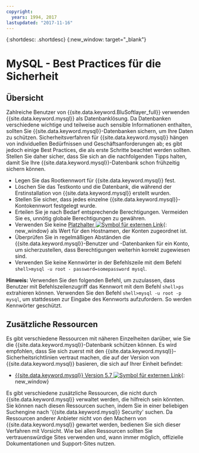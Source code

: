```yaml
---
copyright:
  years: 1994, 2017
lastupdated: "2017-11-16"
---
```


{:shortdesc: .shortdesc}
{:new_window: target="_blank"}

# MySQL - Best Practices für die Sicherheit

## Übersicht

Zahlreiche Benutzer von {{site.data.keyword.BluSoftlayer_full}} verwenden {{site.data.keyword.mysql}} als Datenbanklösung. Da Datenbanken verschiedene wichtige und teilweise auch sensible Informationen enthalten, sollten Sie {{site.data.keyword.mysql}}-Datenbanken sichern, um Ihre Daten zu schützen. Sicherheitsverfahren für {{site.data.keyword.mysql}} hängen von individuellen Bedürfnissen und Geschäftsanforderungen ab; es gibt jedoch einige Best Practices, die als erste Schritte beachtet werden sollten. Stellen Sie daher sicher, dass Sie sich an die nachfolgenden Tipps halten, damit Sie Ihre {{site.data.keyword.mysql}}-Datenbank schon frühzeitig sichern können.


* Legen Sie das Rootkennwort für {{site.data.keyword.mysql}} fest.
* Löschen Sie das Testkonto und die Datenbank, die während der Erstinstallation von {{site.data.keyword.mysql}} erstellt wurden.
* Stellen Sie sicher, dass jedes einzelne {{site.data.keyword.mysql}}-Kontokennwort festgelegt wurde.
* Erteilen Sie je nach Bedarf entsprechende Berechtigungen. Vermeiden Sie es, unnötig globale Berechtigungen zu gewähren.
* Verwenden Sie keine [Platzhalter ![Symbol für externen Link](../../icons/launch-glyph.svg "Symbol für externen Link")](http://en.wikipedia.org/wiki/Wildcard_character){: new_window} als Wert für den Hostnamen, der Konten zugeordnet ist.
* Überprüfen Sie in regelmäßigen Abständen die {{site.data.keyword.mysql}}-Benutzer und -Datenbanken für ein Konto, um sicherzustellen, dass Berechtigungen weiterhin korrekt zugewiesen sind.
* Verwenden Sie keine Kennwörter in der Befehlszeile mit dem Befehl `shell>mysql -u root - password=somepassword mysql`.

**Hinweis:** Verwenden Sie den folgenden Befehl, um zuzulassen, dass Benutzer mit Befehlszeilenzugriff das Kennwort mit dem Befehl `shell>ps` extrahieren können. Verwenden Sie den Befehl `shell>mysql -u root -p mysql`, um stattdessen zur Eingabe des Kennworts aufzufordern. So werden Kennwörter geschützt.

## Zusätzliche Ressourcen

Es gibt verschiedene Ressourcen mit näheren Einzelheiten darüber, wie Sie die {{site.data.keyword.mysql}}-Datenbank schützen können. Es wird empfohlen, dass Sie sich zuerst mit den {{site.data.keyword.mysql}}-Sicherheitsrichtlinien vertraut machen, die auf der Version von {{site.data.keyword.mysql}} basieren, die sich auf Ihrer Einheit befindet:

* [{{site.data.keyword.mysql}} Version 5.7 ![Symbol für externen Link](../../icons/launch-glyph.svg "Symbol für externen Link")](http://dev.mysql.com/doc/refman/5.7/en/security.html){: new_window}

Es gibt verschiedene zusätzliche Ressourcen, die nicht durch {{site.data.keyword.mysql}} verwaltet werden, die hilfreich sein könnten. Sie können nach diesen Ressourcen suchen, indem Sie in einer beliebigen Suchengine nach '{{site.data.keyword.mysql}} Security' suchen. Da Ressourcen anderer Anbieter nicht von den Machern von {{site.data.keyword.mysql}} gewartet werden, bedienen Sie sich dieser Verfahren mit Vorsicht. Wie bei allen Ressourcen sollten Sie vertrauenswürdige Sites verwenden und, wann immer möglich, offizielle Dokumentationen und Support-Sites nutzen.
